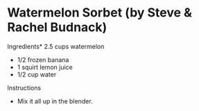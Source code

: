 # Watermelon Sorbet (by Steve & Rachel Budnack)

Ingredients* 2.5 cups watermelon 
* 1/2 frozen banana 
* 1 squirt lemon juice
* 1/2 cup water

Instructions

* Mix it all up in the blender.
